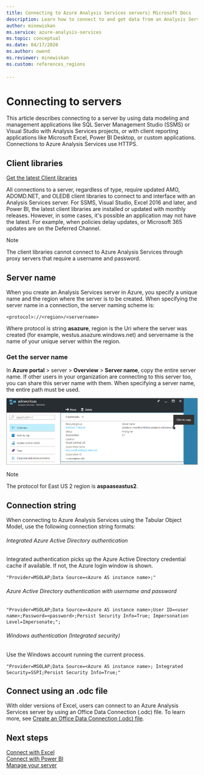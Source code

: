 ```yaml
---
title: Connecting to Azure Analysis Services servers| Microsoft Docs
description: Learn how to connect to and get data from an Analysis Services server in Azure.
author: minewiskan
ms.service: azure-analysis-services
ms.topic: conceptual
ms.date: 04/17/2020
ms.author: owend
ms.reviewer: minewiskan
ms.custom: references_regions 

---
```

# Connecting to servers

This article describes connecting to a server by using data modeling and management applications like SQL Server Management Studio (SSMS) or Visual Studio with Analysis Services projects, or with client reporting applications like Microsoft Excel, Power BI Desktop, or custom applications. Connections to Azure Analysis Services use HTTPS.

## Client libraries

[Get the latest Client libraries](https://docs.microsoft.com/analysis-services/client-libraries?view=azure-analysis-services-current)

All connections to a server, regardless of type, require updated AMO, ADOMD.NET, and OLEDB client libraries to connect to and interface with an Analysis Services server. For SSMS, Visual Studio, Excel 2016 and later, and Power BI, the latest client libraries are installed or updated with monthly releases. However, in some cases, it's possible an application may not have the latest. For example, when policies delay updates, or Microsoft 365 updates are on the Deferred Channel.

> [!NOTE]
> The client libraries cannot connect to Azure Analysis Services through proxy servers that require a username and password. 

## Server name

When you create an Analysis Services server in Azure, you specify a unique name and the region where the server is to be created. When specifying the server name in a connection, the server naming scheme is:

```
<protocol>://<region>/<servername>
```
 Where protocol is string **asazure**, region is the Uri where the server was created (for example, westus.asazure.windows.net) and servername is the name of your unique server within the region.

### Get the server name

In **Azure portal** > server > **Overview** > **Server name**, copy the entire server name. If other users in your organization are connecting to this server too, you can share this server name with them. When specifying a server name, the entire path must be used.

![Get server name in Azure](./media/analysis-services-deploy/aas-deploy-get-server-name.png)

> [!NOTE]
> The protocol for East US 2 region is **aspaaseastus2**.

## Connection string

When connecting to Azure Analysis Services using the Tabular Object Model, use the following connection string formats:

###### Integrated Azure Active Directory authentication

Integrated authentication picks up the Azure Active Directory credential cache if available. If not, the Azure login window is shown.

```
"Provider=MSOLAP;Data Source=<Azure AS instance name>;"
```


###### Azure Active Directory authentication with username and password

```
"Provider=MSOLAP;Data Source=<Azure AS instance name>;User ID=<user name>;Password=<password>;Persist Security Info=True; Impersonation Level=Impersonate;";
```

###### Windows authentication (Integrated security)

Use the Windows account running the current process.

```
"Provider=MSOLAP;Data Source=<Azure AS instance name>; Integrated Security=SSPI;Persist Security Info=True;"
```

## Connect using an .odc file

With older versions of Excel, users can connect to an Azure Analysis Services server by using an Office Data Connection (.odc) file. To learn more, see [Create an Office Data Connection (.odc) file](analysis-services-odc.md).


## Next steps

[Connect with Excel](analysis-services-connect-excel.md)    
[Connect with Power BI](analysis-services-connect-pbi.md)   
[Manage your server](analysis-services-manage.md)   

